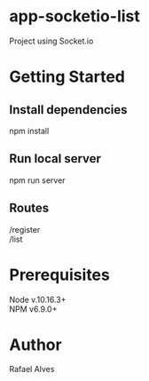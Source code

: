 # app-socketio-list
Project using Socket.io

# Getting Started
## Install dependencies
npm install

## Run local server
npm run server

## Routes
/register  
/list

# Prerequisites
Node v.10.16.3+  
NPM v6.9.0+

# Author
Rafael Alves
